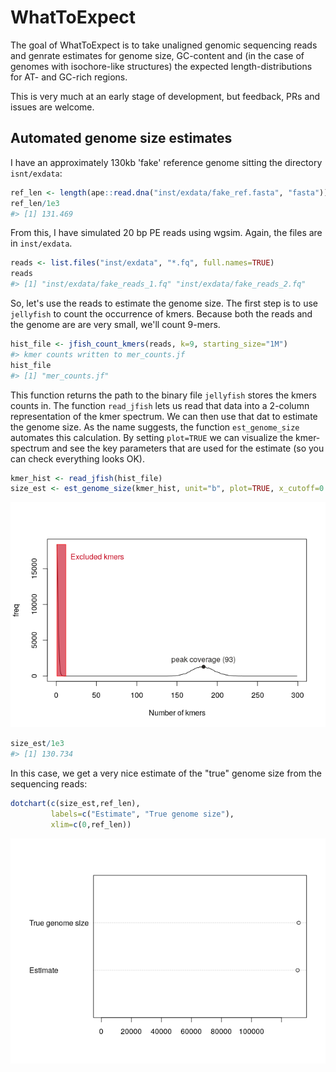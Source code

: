 <!-- README.md is generated from README.Rmd. Please edit that file -->
WhatToExpect
============

The goal of WhatToExpect is to take unaligned genomic sequencing reads and genrate estimates for genome size, GC-content and (in the case of genomes with isochore-like structures) the expected length-distributions for AT- and GC-rich regions.

This is very much at an early stage of development, but feedback, PRs and issues are welcome.

Automated genome size estimates
-------------------------------

I have an approximately 130kb 'fake' reference genome sitting the directory `isnt/exdata`:

``` r
ref_len <- length(ape::read.dna("inst/exdata/fake_ref.fasta", "fasta"))
ref_len/1e3
#> [1] 131.469
```

From this, I have simulated 20 bp PE reads using wgsim. Again, the files are in `inst/exdata`.

``` r
reads <- list.files("inst/exdata", "*.fq", full.names=TRUE)
reads
#> [1] "inst/exdata/fake_reads_1.fq" "inst/exdata/fake_reads_2.fq"
```

So, let's use the reads to estimate the genome size. The first step is to use `jellyfish` to count the occurrence of kmers. Because both the reads and the genome are are very small, we'll count 9-mers.

``` r
hist_file <- jfish_count_kmers(reads, k=9, starting_size="1M")
#> kmer counts written to mer_counts.jf
hist_file
#> [1] "mer_counts.jf"
```

This function returns the path to the binary file `jellyfish` stores the kmers counts in. The function `read_jfish` lets us read that data into a 2-column representation of the kmer spectrum. We can then use that dat to estimate the genome size. As the name suggests, the function `est_genome_size` automates this calculation. By setting `plot=TRUE` we can visualize the kmer-spectrum and see the key parameters that are used for the estimate (so you can check everything looks OK).

``` r
kmer_hist <- read_jfish(hist_file)
size_est <- est_genome_size(kmer_hist, unit="b", plot=TRUE, x_cutoff=0.95)
```

![](README-unnamed-chunk-3-1.png)

``` r
size_est/1e3
#> [1] 130.734
```

In this case, we get a very nice estimate of the "true" genome size from the sequencing reads:

``` r
dotchart(c(size_est,ref_len), 
         labels=c("Estimate", "True genome size"),
         xlim=c(0,ref_len))
```

![](README-unnamed-chunk-4-1.png)
